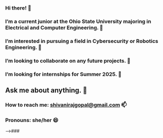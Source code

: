 ### Hi there! 👋
### I’m a current junior at the Ohio State University majoring in Electrical and Computer Engineering. 🔭
### I’m interested in pursuing a field in Cybersecurity or Robotics Engineering. 🌱
### I’m looking to collaborate on any future projects. 👯
### I’m looking for internships for Summer 2025. 🤔
## Ask me about anything. 💬
### How to reach me: shivanirajgopal@gmail.com 📫
### Pronouns: she/her 😄
-->###
